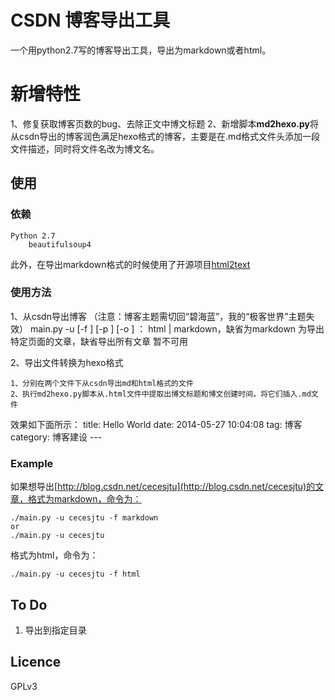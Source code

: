 # CSDN 博客导出工具

一个用python2.7写的博客导出工具，导出为markdown或者html。

# 新增特性
1、修复获取博客页数的bug、去除正文中博文标题 
2、新增脚本**md2hexo.py**将从csdn导出的博客润色满足hexo格式的博客，主要是在.md格式文件头添加一段文件描述，同时将文件名改为博文名。 

## 使用

### 依赖
	
	Python 2.7
		beautifulsoup4

此外，在导出markdown格式的时候使用了开源项目[html2text](https://github.com/aaronsw/html2text)

### 使用方法

1、从csdn导出博客	（注意：博客主题需切回“碧海蓝”，我的“极客世界”主题失效） 
    main.py -u <username> [-f <format>] [-p <page>] [-o <outputDirectory>]
		<format>： html | markdown，缺省为markdown
		<page>为导出特定页面的文章，缺省导出所有文章
		<outputDirectory>暂不可用 

2、导出文件转换为hexo格式  

	1、分别在两个文件下从csdn导出md和html格式的文件
	2、执行md2hexo.py脚本从.html文件中提取出博文标题和博文创建时间，将它们插入.md文件  

效果如下面所示：
    title: Hello World
    date: 2014-05-27 10:04:08
    tag: 博客
    category: 博客建设
    ---
### Example

如果想导出[http://blog.csdn.net/cecesjtu](http://blog.csdn.net/cecesjtu)的文章，格式为markdown，命令为：

	./main.py -u cecesjtu -f markdown
	or
	./main.py -u cecesjtu

格式为html，命令为：

	./main.py -u cecesjtu -f html

## To Do

1. 导出到指定目录

## Licence

GPLv3